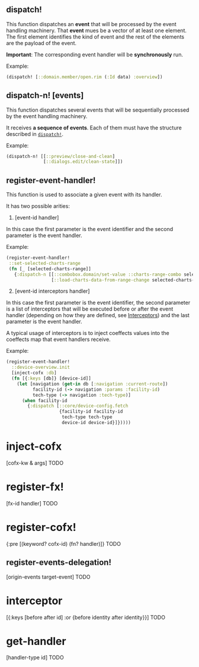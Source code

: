 ## dispatch!
This function dispatches an **event** that will be processed by the event handling machinery.
That **event** mues be a vector of at least one element. The first element identifies the kind of event and the rest of the elements are the payload of the event.

**Important**: The corresponding event handler will be **synchronously** run.

Example:
```clj
(dispatch! [::domain.member/open.rim (:Id data) :overview])
```

## dispatch-n! [events]
This function dispatches several events that will be sequentially processed by the event handling machinery.

It receives **a sequence of events**. Each of them must have the structure described in [`dispatch!`](https://github.com/GreenPowerMonitor/reffectory/blob/master/docs/api.md#dispatch).

Example:
```clj
(dispatch-n! [[::preview/close-and-clean]
              [::dialogs.edit/clean-state]])
```

## register-event-handler!
This function is used to associate a given event with its handler.

It has two possible arities:

1. [event-id handler]

In this case the first parameter is the event identifier and
the second parameter is the event handler.

Example:
```clj
(register-event-handler!
 ::set-selected-charts-range
 (fn [_ [selected-charts-range]]
   {:dispatch-n [[::combobox.domain/set-value ::charts-range-combo selected-charts-range]
                 [::load-charts-data-from-range-change selected-charts-range]]}))
```

2. [event-id interceptors handler]

In this case the first parameter is the event identifier,
the second parameter is a list of interceptors that will be executed before or after the event handler
(depending on how they are defined, see [Interceptors](https://github.com/GreenPowerMonitor/reffectory/blob/master/docs/interceptors.md))
and the last parameter is the event handler.

A typical usage of interceptors is to inject coeffects values into the coeffects map that event handlers receive.

Example:

```clj
(register-event-handler!
  ::device-overview.init
  [inject-cofx :db]
  (fn [{:keys [db]} [device-id]]
    (let [navigation (get-in db [:navigation :current-route])
          facility-id (-> navigation :params :facility-id)
          tech-type (-> navigation :tech-type)]
      (when facility-id
        {:dispatch [::core/device-config.fetch
                    {facility-id facility-id
                     tech-type tech-type
                     device-id device-id}]}))))
```

# inject-cofx
[cofx-kw & args]
TODO

# register-fx!
 [fx-id handler]
TODO

# register-cofx!
  {:pre [(keyword? cofx-id)
         (fn? handler)]}
TODO

## register-events-delegation!
[origin-events target-event]
TODO

# interceptor
[{:keys [before after id] :or {before identity after identity}}]
TODO

# get-handler
[handler-type id]
TODO
